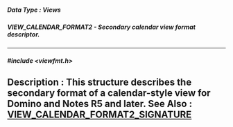 ##### Data Type : Views
##### VIEW_CALENDAR_FORMAT2 - Secondary calendar view format descriptor.
---
##### #include <viewfmt.h>
**Description :**
This structure describes the secondary format of a calendar-style view for 
Domino and Notes R5 and later.
**See Also :**
[VIEW_CALENDAR_FORMAT2_SIGNATURE](D:/md_files/VIEW_CALENDAR_FORMAT2_SIGNATURE.md)
---
